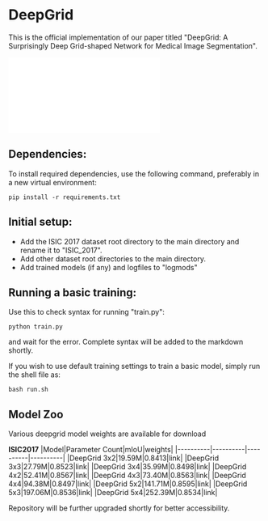 # DeepGrid
This is the official implementation of our paper titled "DeepGrid: A Surprisingly Deep Grid-shaped Network for Medical Image Segmentation".

![Alt text](../DeepGrid.drawio.pdf?raw=true "Model Architecture")

## Dependencies:
To install required dependencies, use the following command, preferably in a new virtual environment:
```
pip install -r requirements.txt
```

## Initial setup:
- Add the ISIC 2017 dataset root directory to the main directory and rename it to "ISIC_2017".
- Add other dataset root directories to the main directory.
- Add trained models (if any) and logfiles to "logmods"

## Running a basic training:
Use this to check syntax for running "train.py":
```
python train.py
```
and wait for the error. Complete syntax will be added to the markdown shortly.

If you wish to use default training settings to train a basic model, simply run the shell file as:
```
bash run.sh
```

## Model Zoo
Various deepgrid model weights are available for download

**ISIC2017**
|Model|Parameter Count|mIoU|weights|
|----------|----------|----------|----------|
|DeepGrid 3x2|19.59M|0.8413|link|
|DeepGrid 3x3|27.79M|0.8523|link|
|DeepGrid 3x4|35.99M|0.8498|link|
|DeepGrid 4x2|52.41M|0.8567|link|
|DeepGrid 4x3|73.40M|0.8563|link|
|DeepGrid 4x4|94.38M|0.8497|link|
|DeepGrid 5x2|141.71M|0.8595|link|
|DeepGrid 5x3|197.06M|0.8536|link|
|DeepGrid 5x4|252.39M|0.8534|link|

Repository will be further upgraded shortly for better accessibility.
